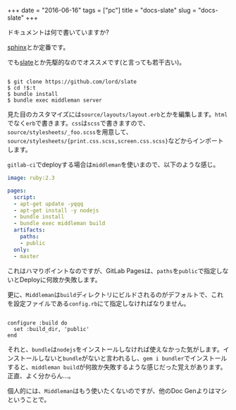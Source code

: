 +++
date = "2016-06-16"
tags =  ["pc"]
title = "docs-slate"
slug = "docs-slate"
+++

ドキュメントは何で書いていますか?

[sphinx](https://github.com/sphinx-doc/sphinx)とか定番です。

でも[slate](https://github.com/lord/slate)とか先駆的なのでオススメです(と言っても若干古い)。

<pre><code class="bash">
$ git clone https://github.com/lord/slate
$ cd !$:t
$ bundle install
$ bundle exec middleman server
</code></pre>

見た目のカスタマイズには`source/layouts/layout.erb`とかを編集します。`html`でなく`erb`で書きます。`css`は`scss`で書きますので、`source/stylesheets/_foo.scss`を用意して、`source/stylesheets/{print.css.scss,screen.css.scss}`などからインポートします。

`gitlab-ci`でdeployする場合は`middleman`を使いまので、以下のような感じ。

```yml
image: ruby:2.3

pages:
  script:
  - apt-get update -yqqq
  - apt-get install -y nodejs
  - bundle install
  - bundle exec middleman build
  artifacts:
    paths:
    - public
  only:
  - master
```

これはハマりポイントなのですが、GitLab Pagesは、`paths`を`public`で指定しないとDeployに何故か失敗します。

更に、`Middleman`は`build`ディレクトリにビルドされるのがデフォルトで、これを設定ファイルである`config.rb`にて指定しなければなりません。

<pre><code class="yml">
configure :build do
  set :build_dir, 'public'
end
</code></pre>

それと、`bundle`は`nodejs`をインストールしなければ使えなかった気がします。インストールしないと`bundle`がないと言われるし、`gem i bundler`でインストールすると、`middleman build`が何故か失敗するような感じだった覚えがあります。正直、よく分からん...。

個人的には、`Middleman`はもう使いたくないのですが、他のDoc Genよりはマシということで。
